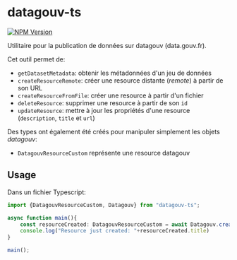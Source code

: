 # datagouv-ts

[![NPM Version](https://badge.fury.io/js/datagouv-ts.svg?style=flat)](https://npmjs.org/package/datagouv-ts)

Utilitaire pour la publication de données sur datagouv (data.gouv.fr).

Cet outil permet de:
- `getDatasetMetadata`: obtenir les métadonnées d'un jeu de données
- `createResourceRemote`: créer une resource distante (*remote*) à partir de son URL
- `createResourceFromFile`: créer une resource à partir d'un fichier
- `deleteResource`: supprimer une resource à partir de son `id`
- `updateResource`: mettre à jour les propriétés d'une resource (`description`, `title` et `url`)

Des types ont également été créés pour manipuler simplement les objets *datagouv*:
- `DatagouvResourceCustom` représente une resource datagouv

## Usage

Dans un fichier Typescript:

```ts
import {DatagouvResourceCustom, Datagouv} from "datagouv-ts";

async function main(){
    const resourceCreated: DatagouvResourceCustom = await Datagouv.createResourceFromFile(...);
    console.log("Resource just created: "+resourceCreated.title)
}

main();
```